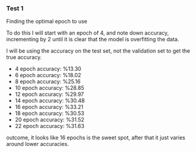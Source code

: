 ### Test 1

Finding the optimal epoch to use

To do this I will start with an epoch of 4, and note down accuracy, incrementing by 2 until it is clear that the model is overfitting the data.

I will be using the accuracy on the test set, not the validation set to get the true accuracy.

- 4 epoch accuracy: %13.30
- 6 epoch accuracy: %18.02
- 8 epoch accuracy: %25.16
- 10 epoch accuracy: %28.85
- 12 epoch accuracy: %29.97
- 14 epoch accuracy: %30.48
- 16 epoch accuracy: %33.21
- 18 epoch accuracy: %30.53
- 20 epoch accuracy: %31.52
- 22 epoch accuracy: %31.63 

outcome, it looks like 16 epochs is the sweet spot, after that it just varies around lower accuracies.